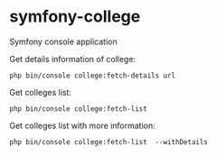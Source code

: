 # symfony-college
Symfony console application

Get  details information of college:
```
php bin/console college:fetch-details url
```

Get colleges list:
```
php bin/console college:fetch-list 
```

Get colleges list with more information:
```
php bin/console college:fetch-list  --withDetails
```

